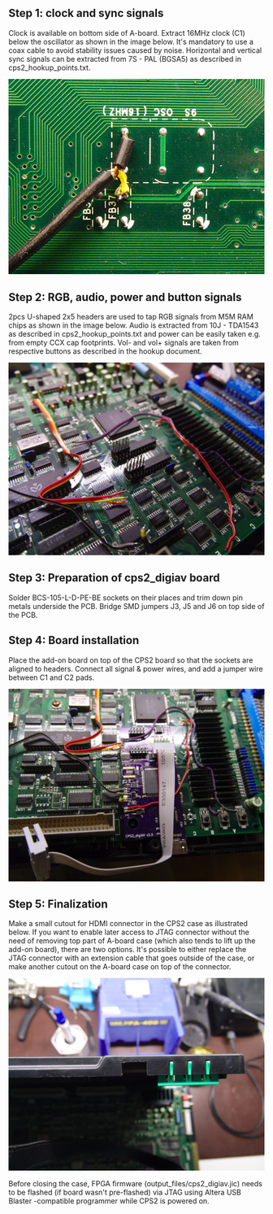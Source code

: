 Step 1: clock and sync signals
--------------------------
Clock is available on bottom side of A-board. Extract 16MHz clock (C1) below the oscillator as shown in the image below. It's mandatory to use a coax cable to avoid stability issues caused by noise. Horizontal and vertical sync signals can be extracted from 7S - PAL (BGSA5) as described in cps2_hookup_points.txt.

![](install-1.jpg)


Step 2: RGB, audio, power and button signals
--------------------------

2pcs U-shaped 2x5 headers are used to tap RGB signals from M5M RAM chips as shown in the image below. Audio is extracted from 10J - TDA1543 as described in cps2_hookup_points.txt and power can be easily taken e.g. from empty CCX cap footprints. Vol- and vol+ signals are taken from respective buttons as described in the hookup document.

![](install-2.jpg)

Step 3: Preparation of cps2_digiav board
--------------------------

Solder BCS-105-L-D-PE-BE sockets on their places and trim down pin metals underside the PCB. Bridge SMD jumpers J3, J5 and J6 on top side of the PCB.


Step 4: Board installation
--------------------------

Place the add-on board on top of the CPS2 board so that the sockets are aligned to headers. Connect all signal & power wires, and add a jumper wire between C1 and C2 pads.

![](install-3.jpg)


Step 5: Finalization
--------------------------

Make a small cutout for HDMI connector in the CPS2 case as illustrated below. If you want to enable later access to JTAG connector without the need of removing top part of A-board case (which also tends to lift up the add-on board), there are two options. It's possible to either replace the JTAG connector with an extension cable that goes outside of the case, or make another cutout on the A-board case on top of the connector.

![](install-4.jpg)

Before closing the case, FPGA firmware (output_files/cps2_digiav.jic) needs to be flashed (if board wasn't pre-flashed) via JTAG using Altera USB Blaster -compatible programmer while CPS2 is powered on.
